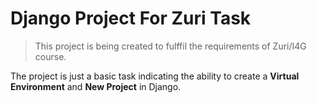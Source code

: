 # Django Project For Zuri Task

> This project is being created to fulffil the requirements of Zuri/I4G course.

The project is just a basic task indicating the ability to create a **Virtual Environment** and **New Project** in Django.
